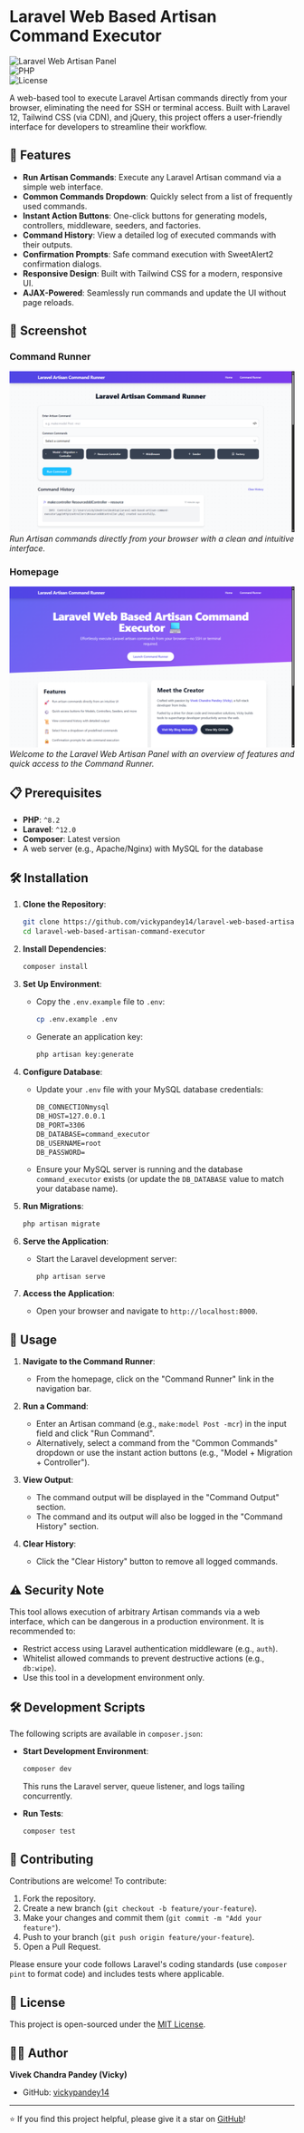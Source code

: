# Laravel Web Based Artisan Command Executor

![Laravel Web Artisan Panel](https://img.shields.io/badge/Laravel-12.x-red)  
![PHP](https://img.shields.io/badge/PHP-%5E8.2-blue)  
![License](https://img.shields.io/badge/license-MIT-green)

A web-based tool to execute Laravel Artisan commands directly from your browser, eliminating the need for SSH or terminal access. Built with Laravel 12, Tailwind CSS (via CDN), and jQuery, this project offers a user-friendly interface for developers to streamline their workflow.

## 🚀 Features

- **Run Artisan Commands**: Execute any Laravel Artisan command via a simple web interface.
- **Common Commands Dropdown**: Quickly select from a list of frequently used commands.
- **Instant Action Buttons**: One-click buttons for generating models, controllers, middleware, seeders, and factories.
- **Command History**: View a detailed log of executed commands with their outputs.
- **Confirmation Prompts**: Safe command execution with SweetAlert2 confirmation dialogs.
- **Responsive Design**: Built with Tailwind CSS for a modern, responsive UI.
- **AJAX-Powered**: Seamlessly run commands and update the UI without page reloads.

## 📸 Screenshot

### Command Runner
![Command Runner Screenshot](./public/screenshots/laravel-web-based-artisan-command-executor-2.png)  
*Run Artisan commands directly from your browser with a clean and intuitive interface.*

### Homepage
![Homepage Screenshot](./public/screenshots/laravel-web-based-artisan-command-executor.png)  
*Welcome to the Laravel Web Artisan Panel with an overview of features and quick access to the Command Runner.*

## 📋 Prerequisites

- **PHP**: `^8.2`
- **Laravel**: `^12.0`
- **Composer**: Latest version
- A web server (e.g., Apache/Nginx) with MySQL for the database

## 🛠️ Installation

1. **Clone the Repository**:
   ```bash
   git clone https://github.com/vickypandey14/laravel-web-based-artisan-command-executor.git
   cd laravel-web-based-artisan-command-executor
   ```

2. **Install Dependencies**:
   ```bash
   composer install
   ```

3. **Set Up Environment**:
   - Copy the `.env.example` file to `.env`:
     ```bash
     cp .env.example .env
     ```
   - Generate an application key:
     ```bash
     php artisan key:generate
     ```

4. **Configure Database**:
   - Update your `.env` file with your MySQL database credentials:
     ```
     DB_CONNECTIONmysql
     DB_HOST=127.0.0.1
     DB_PORT=3306
     DB_DATABASE=command_executor
     DB_USERNAME=root
     DB_PASSWORD=
     ```
   - Ensure your MySQL server is running and the database `command_executor` exists (or update the `DB_DATABASE` value to match your database name).

5. **Run Migrations**:
   ```bash
   php artisan migrate
   ```

6. **Serve the Application**:
   - Start the Laravel development server:
     ```bash
     php artisan serve
     ```

7. **Access the Application**:
   - Open your browser and navigate to `http://localhost:8000`.

## 📖 Usage

1. **Navigate to the Command Runner**:
   - From the homepage, click on the "Command Runner" link in the navigation bar.

2. **Run a Command**:
   - Enter an Artisan command (e.g., `make:model Post -mcr`) in the input field and click "Run Command".
   - Alternatively, select a command from the "Common Commands" dropdown or use the instant action buttons (e.g., "Model + Migration + Controller").

3. **View Output**:
   - The command output will be displayed in the "Command Output" section.
   - The command and its output will also be logged in the "Command History" section.

4. **Clear History**:
   - Click the "Clear History" button to remove all logged commands.

## ⚠️ Security Note

This tool allows execution of arbitrary Artisan commands via a web interface, which can be dangerous in a production environment. It is recommended to:
- Restrict access using Laravel authentication middleware (e.g., `auth`).
- Whitelist allowed commands to prevent destructive actions (e.g., `db:wipe`).
- Use this tool in a development environment only.

## 🛠️ Development Scripts

The following scripts are available in `composer.json`:

- **Start Development Environment**:
  ```bash
  composer dev
  ```
  This runs the Laravel server, queue listener, and logs tailing concurrently.

- **Run Tests**:
  ```bash
  composer test
  ```

## 🤝 Contributing

Contributions are welcome! To contribute:

1. Fork the repository.
2. Create a new branch (`git checkout -b feature/your-feature`).
3. Make your changes and commit them (`git commit -m "Add your feature"`).
4. Push to your branch (`git push origin feature/your-feature`).
5. Open a Pull Request.

Please ensure your code follows Laravel's coding standards (use `composer pint` to format code) and includes tests where applicable.

## 📜 License

This project is open-sourced under the [MIT License](LICENSE).

## 👨‍💻 Author

**Vivek Chandra Pandey (Vicky)**  
- GitHub: [vickypandey14](https://github.com/vickypandey14)

---

⭐ If you find this project helpful, please give it a star on [GitHub](https://github.com/vickypandey14/laravel-web-based-artisan-command-executor)!